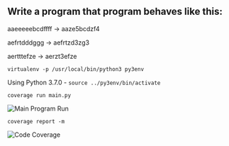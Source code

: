## Write a program that program behaves like this:

aaeeeeebcdffff -> aaze5bcdzf4

aefrtdddggg -> aefrtzd3zg3

aertttefze -> aerzt3efze

```virtualenv -p /usr/local/bin/python3 py3env```

Using Python 3.7.0 - ```source ../py3env/bin/activate```

```coverage run main.py```

![Main Program Run](program_run.png)

```coverage report -m```

![Code Coverage](code_coverage_report.png)
